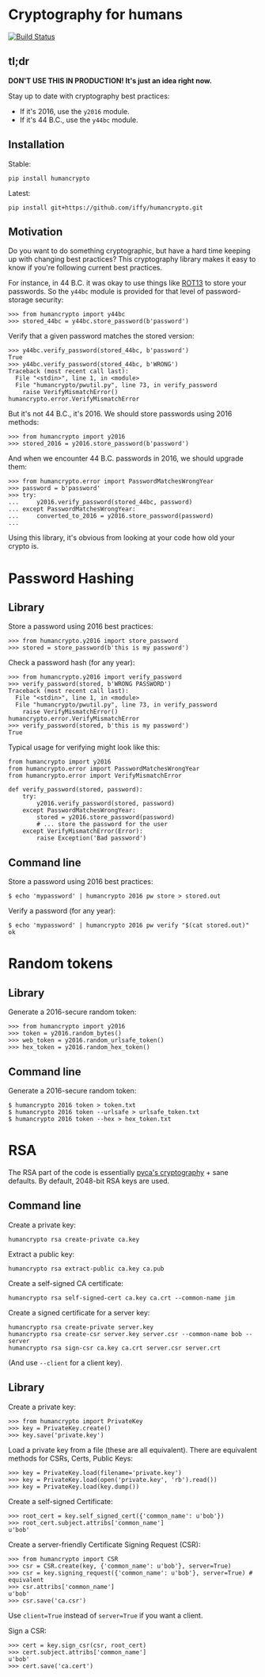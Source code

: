 # Cryptography for humans

[![Build Status](https://travis-ci.org/iffy/humancrypto.svg?branch=master)](https://travis-ci.org/iffy/humancrypto)

## tl;dr

**DON'T USE THIS IN PRODUCTION!  It's just an idea right now.**

Stay up to date with cryptography best practices:

- If it's 2016, use the `y2016` module.
- If it's 44 B.C., use the `y44bc` module.


## Installation

Stable:

    pip install humancrypto

Latest:

    pip install git+https://github.com/iffy/humancrypto.git


## Motivation

Do you want to do something cryptographic, but have a hard time keeping up with changing best practices?  This cryptography library makes it easy to know if you're following current best practices.

For instance, in 44 B.C. it was okay to use things like [ROT13](https://en.wikipedia.org/wiki/ROT13) to store your passwords.  So the `y44bc` module is provided for that level of password-storage security:

    >>> from humancrypto import y44bc
    >>> stored_44bc = y44bc.store_password(b'password')

Verify that a given password matches the stored version:

    >>> y44bc.verify_password(stored_44bc, b'password')
    True
    >>> y44bc.verify_password(stored_44bc, b'WRONG')
    Traceback (most recent call last):
      File "<stdin>", line 1, in <module>
      File "humancrypto/pwutil.py", line 73, in verify_password
        raise VerifyMismatchError()
    humancrypto.error.VerifyMismatchError

But it's not 44 B.C., it's 2016.  We should store passwords using 2016 methods:

    >>> from humancrypto import y2016
    >>> stored_2016 = y2016.store_password(b'password')

And when we encounter 44 B.C. passwords in 2016, we should upgrade them:

    >>> from humancrypto.error import PasswordMatchesWrongYear
    >>> password = b'password'
    >>> try:
    ...     y2016.verify_password(stored_44bc, password)
    ... except PasswordMatchesWrongYear:
    ...     converted_to_2016 = y2016.store_password(password)
    ...

Using this library, it's obvious from looking at your code how old your crypto is.


# Password Hashing

## Library

Store a password using 2016 best practices:

    >>> from humancrypto.y2016 import store_password
    >>> stored = store_password(b'this is my password')

Check a password hash (for any year):

    >>> from humancrypto.y2016 import verify_password
    >>> verify_password(stored, b'WRONG PASSWORD')
    Traceback (most recent call last):
      File "<stdin>", line 1, in <module>
      File "humancrypto/pwutil.py", line 73, in verify_password
        raise VerifyMismatchError()
    humancrypto.error.VerifyMismatchError
    >>> verify_password(stored, b'this is my password')
    True

Typical usage for verifying might look like this:

    from humancrypto import y2016
    from humancrypto.error import PasswordMatchesWrongYear
    from humancrypto.error import VerifyMismatchError

    def verify_password(stored, password):
        try:
            y2016.verify_password(stored, password)
        except PasswordMatchesWrongYear:
            stored = y2016.store_password(password)
            # ... store the password for the user
        except VerifyMismatchError(Error):
            raise Exception('Bad password')

## Command line

Store a password using 2016 best practices:

    $ echo 'mypassword' | humancrypto 2016 pw store > stored.out

Verify a password (for any year):

    $ echo 'mypassword' | humancrypto 2016 pw verify "$(cat stored.out)"
    ok


# Random tokens

## Library

Generate a 2016-secure random token:

    >>> from humancrypto import y2016
    >>> token = y2016.random_bytes()
    >>> web_token = y2016.random_urlsafe_token()
    >>> hex_token = y2016.random_hex_token()

## Command line

Generate a 2016-secure random token:

    $ humancrypto 2016 token > token.txt
    $ humancrypto 2016 token --urlsafe > urlsafe_token.txt 
    $ humancrypto 2016 token --hex > hex_token.txt


# RSA

The RSA part of the code is essentially [pyca's cryptography](https://pypi.python.org/pypi/cryptography) + sane defaults.
By default, 2048-bit RSA keys are used.

## Command line

Create a private key:

    humancrypto rsa create-private ca.key

Extract a public key:

    humancrypto rsa extract-public ca.key ca.pub

Create a self-signed CA certificate:

    humancrypto rsa self-signed-cert ca.key ca.crt --common-name jim

Create a signed certificate for a server key:

    humancrypto rsa create-private server.key
    humancrypto rsa create-csr server.key server.csr --common-name bob --server
    humancrypto rsa sign-csr ca.key ca.crt server.csr server.crt

(And use `--client` for a client key).


## Library

Create a private key:

    >>> from humancrypto import PrivateKey
    >>> key = PrivateKey.create()
    >>> key.save('private.key')

Load a private key from a file (these are all equivalent).  There are equivalent methods for CSRs, Certs, Public Keys:

    >>> key = PrivateKey.load(filename='private.key')
    >>> key = PrivateKey.load(open('private.key', 'rb').read())
    >>> key = PrivateKey.load(key.dump())

Create a self-signed Certificate:

    >>> root_cert = key.self_signed_cert({'common_name': u'bob'})
    >>> root_cert.subject.attribs['common_name']
    u'bob'

Create a server-friendly Certificate Signing Request (CSR):

    >>> from humancrypto import CSR
    >>> csr = CSR.create(key, {'common_name': u'bob'}, server=True)
    >>> csr = key.signing_request({'common_name': u'bob'}, server=True) # equivalent
    >>> csr.attribs['common_name']
    u'bob'
    >>> csr.save('ca.csr')

Use `client=True` instead of `server=True` if you want a client.

Sign a CSR:

    >>> cert = key.sign_csr(csr, root_cert)
    >>> cert.subject.attribs['common_name']
    u'bob'
    >>> cert.save('ca.cert')

